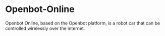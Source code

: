 # Openbot-Online
Openbot Online, based on the Openbot platform, is a robot car that can be controlled wirelessly over the internet.
